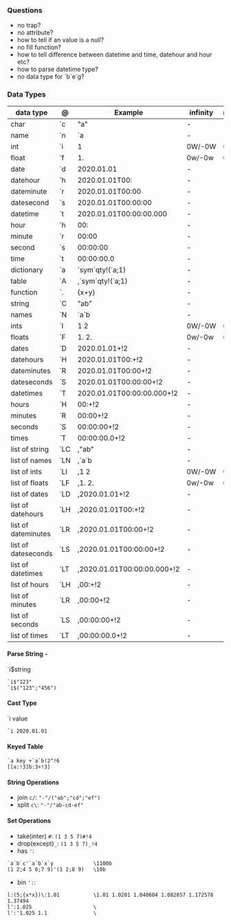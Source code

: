 ### Questions

-   no trap?
-   no attribute?
-   how to tell if an value is a null?
-   no fill function?
-   how to tell difference between datetime and time, datehour and hour etc?
-   how to parse datetime type?
-   no data type for \`b\`e\`g?

### Data Types

| data type           | @    | Example                     | infinity | null |
| ------------------- | ---- | --------------------------- | -------- | ---- |
| char                | \`c  | "a"                         | -        | -    |
| name                | \`n  | \`a                         | -        | -    |
| int                 | \`i  | 1                           | 0W/-0W   | 0N   |
| float               | \`f  | 1.                          | 0w/-0w   | 0n   |
| date                | \`d  | 2020.01.01                  | -        | -    |
| datehour            | \`h  | 2020.01.01T00:              | -        | -    |
| dateminute          | \`r  | 2020.01.01T00:00            | -        | -    |
| datesecond          | \`s  | 2020.01.01T00:00:00         | -        | -    |
| datetime            | \`t  | 2020.01.01T00:00:00.000     | -        | -    |
| hour                | \`h  | 00:                         | -        | -    |
| minute              | \`r  | 00:00                       | -        | -    |
| second              | \`s  | 00:00:00                    | -        | -    |
| time                | \`t  | 00:00:00.0                  | -        | -    |
| dictionary          | \`a  | \`sym\`qty!(\`a;1)          | -        | -    |
| table               | \`A  | ,\`sym\`qty!(\`a;1)         | -        | -    |
| function            | \`.  | {x+y}                       | -        | -    |
| string              | \`C  | "ab"                        | -        | -    |
| names               | \`N  | \`a\`b                      | -        | -    |
| ints                | \`I  | 1 2                         | 0W/-0W   | 0N   |
| floats              | \`F  | 1. 2.                       | 0w/-0w   | 0n   |
| dates               | \`D  | 2020.01.01+!2               | -        | -    |
| datehours           | \`H  | 2020.01.01T00:+!2           | -        | -    |
| dateminutes         | \`R  | 2020.01.01T00:00+!2         | -        | -    |
| dateseconds         | \`S  | 2020.01.01T00:00:00+!2      | -        | -    |
| datetimes           | \`T  | 2020.01.01T00:00:00.000+!2  | -        | -    |
| hours               | \`H  | 00:+!2                      | -        | -    |
| minutes             | \`R  | 00:00+!2                    | -        | -    |
| seconds             | \`S  | 00:00:00+!2                 | -        | -    |
| times               | \`T  | 00:00:00.0+!2               | -        | -    |
| list of string      | \`LC | ,"ab"                       | -        | -    |
| list of names       | \`LN | ,\`a\`b                     | -        | -    |
| list of ints        | \`LI | ,1 2                        | 0W/-0W   | 0N   |
| list of floats      | \`LF | ,1. 2.                      | 0w/-0w   | 0n   |
| list of dates       | \`LD | ,2020.01.01+!2              | -        | -    |
| list of datehours   | \`LH | ,2020.01.01T00:+!2          | -        | -    |
| list of dateminutes | \`LR | ,2020.01.01T00:00+!2        | -        | -    |
| list of dateseconds | \`LS | ,2020.01.01T00:00:00+!2     | -        | -    |
| list of datetimes   | \`LT | ,2020.01.01T00:00:00.000+!2 | -        | -    |
| list of hours       | \`LH | ,00:+!2                     | -        | -    |
| list of minutes     | \`LR | ,00:00+!2                   | -        | -    |
| list of seconds     | \`LS | ,00:00:00+!2                | -        | -    |
| list of times       | \`LT | ,00:00:00.0+!2              | -        | -    |

#### Parse String -

\`i$string

```
`i$"123"
`i$("123";"456")
```

#### Cast Type

\`i value

```
`i 2020.01.01
```

#### Keyed Table

```
`a key +`a`b!2^!6
[[a:!3]b:3+!3]
```

#### String Operations

-   join `c/`: `"-"/("ab";"cd";"ef")`
-   split `c\`: `"-"/"ab-cd-ef"`

#### Set Operations

-   take(inter) `#`: `(1 3 5 7)#!4`
-   drop(except)`_`: `(1 3 5 7)_!4`
-   has `'`:

```
`a`b`c'`a`b`x`y             \1100b
(1 2;4 5 6;7 9)'(1 2;8 9)   \10b
```

-   bin `':`:

```
l:(5;{x*x})\:1.01           \1.01 1.0201 1.040604 1.082857 1.172578 1.37494
l':1.025                    \
l':'1.025 1.1               \
```
